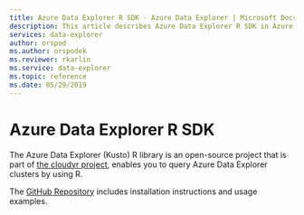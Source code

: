 ```yaml
---
title: Azure Data Explorer R SDK - Azure Data Explorer | Microsoft Docs
description: This article describes Azure Data Explorer R SDK in Azure Data Explorer.
services: data-explorer
author: orspod
ms.author: orspodek
ms.reviewer: rkarlin
ms.service: data-explorer
ms.topic: reference
ms.date: 05/29/2019
---
```

# Azure Data Explorer R SDK

The Azure Data Explorer (Kusto) R library is an open-source project that is part of [the cloudyr project](https://github.com/cloudyr),  enables you to query Azure Data Explorer clusters by using R.

The [GitHub Repository](https://github.com/cloudyr/AzureKusto) includes installation instructions and usage examples.
